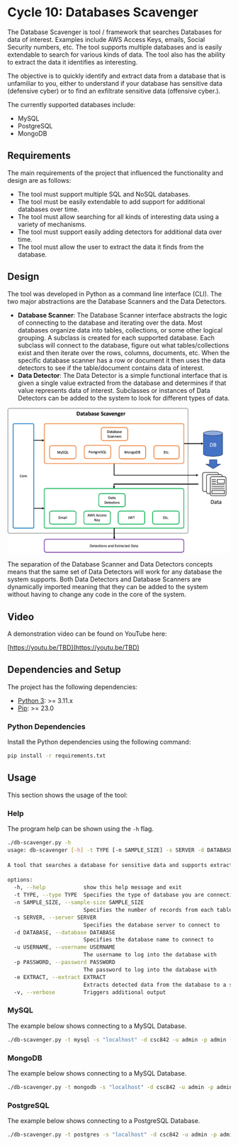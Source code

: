 # Cycle 10: Databases Scavenger
The Database Scavenger is tool / framework that searches Databases for data of interest.  Examples include AWS Access Keys, emails, Social Security numbers, etc.  The tool supports multiple databases and is easily extendable to search for various kinds of data.  The tool also has the ability to extract the data it identifies as interesting.

The objective is to quickly identify and extract data from a database that is unfamiliar to you, either to understand if your database has sensitive data (defensive cyber) or to find an exfiltrate sensitive data (offensive cyber.).

The currently supported databases include:

  * MySQL
  * PostgreSQL
  * MongoDB


## Requirements
The main requirements of the project that influenced the functionality and design are as follows:

  * The tool must support multiple SQL and NoSQL databases.
  * The tool must be easily extendable to add support for additional databases over time.
  * The tool must allow searching for all kinds of interesting data using a variety of mechanisms.
  * The tool must support easily adding detectors for additional data over time.
  * The tool must allow the user to extract the data it finds from the database.

## Design
The tool was developed in Python as a command line interface (CLI).  The two major abstractions are the Database Scanners and the Data Detectors.

  * **Database Scanner**: The Database Scanner interface abstracts the logic of connecting to the database and iterating over the data.  Most databases organize data into tables, collections, or some other logical grouping.  A subclass is created for each supported database.  Each subclass will connect to the database, figure out what tables/collections exist and then iterate over the rows, columns, documents, etc. When the specific database scanner has a row or document it then uses the data detectors to see if the table/document contains data of interest.
  * **Data Detector**: The Data Detector is a simple functional interface that is given a single value extracted from the database and determines if that value represents data of interest.  Subclasses or instances of Data Detectors can be added to the system to look for different types of data.

![Architecture](assets/architecture.png)

The separation of the Database Scanner and Data Detectors concepts means that the same set of Data Detectors will work for any database the system supports.  Both Data Detectors and Database Scanners are dynamically imported meaning that they can be added to the system without having to change any code in the core of the system.

## Video
A demonstration video can be found on YouTube here:

[https://youtu.be/TBD](https://youtu.be/TBD)


## Dependencies and Setup
The project has the following dependencies:

* [Python 3](https://www.python.org/): >= 3.11.x
* [Pip](https://pip.pypa.io/en/stable/): >= 23.0


### Python Dependencies
Install the Python dependencies using the following command:

```bash
pip install -r requirements.txt
```

## Usage
This section shows the usage of the tool:


### Help
The program help can be shown using the `-h` flag.

```bash
./db-scavenger.py -h
usage: db-scavenger [-h] -t TYPE [-n SAMPLE_SIZE] -s SERVER -d DATABASE -u USERNAME -p PASSWORD [-e EXTRACT] [-v]

A tool that searches a database for sensitive data and supports extracting data of interest.

options:
  -h, --help            show this help message and exit
  -t TYPE, --type TYPE  Specifies the type of database you are connecting to
  -n SAMPLE_SIZE, --sample-size SAMPLE_SIZE
                        Specifies the number of records from each table to query to detect data
  -s SERVER, --server SERVER
                        Specifies the database server to connect to
  -d DATABASE, --database DATABASE
                        Specifies the database name to connect to
  -u USERNAME, --username USERNAME
                        The username to log into the database with
  -p PASSWORD, --password PASSWORD
                        The password to log into the database with
  -e EXTRACT, --extract EXTRACT
                        Extracts detected data from the database to a specified file
  -v, --verbose         Triggers additional output
```

### MySQL

The example below shows connecting to a MySQL Database.

```bash
./db-scavenger.py -t mysql -s "localhost" -d csc842 -u admin -p admin -v
```

### MongoDB

The example below shows connecting to a MySQL Database.

```bash
./db-scavenger.py -t mongodb -s "localhost" -d csc842 -u admin -p admin -v
```

### PostgreSQL

The example below shows connecting to a PostgreSQL Database.

```bash
./db-scavenger.py -t postgres -s "localhost" -d csc842 -u admin -p admin -v
```
